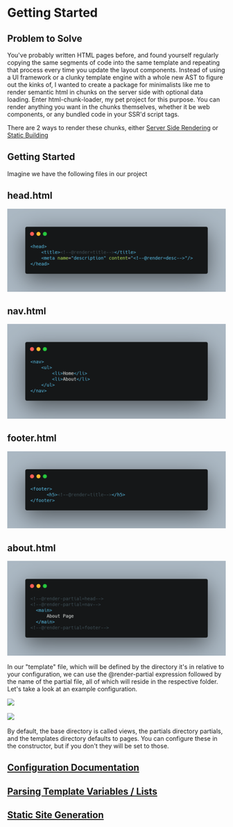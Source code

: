 # Getting Started

## Problem to Solve

You've probably written HTML pages before, and found yourself regularly copying the same segments of code into the same template and repeating that process every time you update the layout components. Instead of using a UI framework or a clunky template engine with a whole new AST to figure out the kinks of, I wanted to create a package for minimalists like me to render semantic html in chunks on the server side with optional data loading. Enter html-chunk-loader, my pet project for this purpose. You can render anything you want in the chunks themselves, whether it be web components, or any bundled code in your SSR'd script tags. 

There are 2 ways to render these chunks, either [Server Side Rendering](https://github.com/abschill/html-chunk-loader/blob/master/docs/render_lists.md) or [Static Building](https://github.com/abschill/html-chunk-loader/blob/master/docs/cli.md)

## Getting Started

Imagine we have the following files in our project


## head.html

![](img/example/head_html.png)

## nav.html

![](img/example/nav_html.png)
## footer.html

![](img/example/footer_html.png)

## about.html

![](img/example/about_html.png)

In our "template" file, which will be defined by the directory it's in relative to your configuration, we can use the @render-partial expression followed by the name of the partial file, all of which will reside in the respective folder. Let's take a look at an example configuration.

![](/img/example/simple_code.png)


![](/img/example/about_html_render.png)


By default, the base directory is called views, the partials directory partials, and the templates directory defaults to pages. You can configure these in the constructor, but if you don't they will be set to those.


## [Configuration Documentation](https://github.com/abschill/html-chunk-loader/blob/master/docs/config.md)
## [Parsing Template Variables / Lists](https://github.com/abschill/html-chunk-loader/blob/master/docs/render_lists.md)

## [Static Site Generation](https://github.com/abschill/html-chunk-loader/blob/master/docs/cli.md)